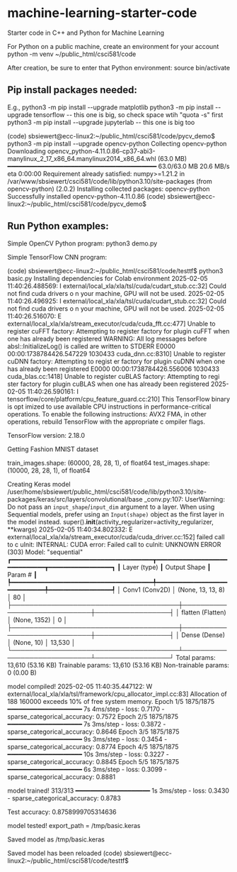 # machine-learning-starter-code
Starter code in C++ and Python for Machine Learning

For Python on a public machine, create an environment for your account
python -m venv ~/public_html/csci581/code

After creation, be sure to enter that Python environment:
source bin/activate

Pip install packages needed:
---------------------------
E.g., python3 -m pip install --upgrade matplotlib
python3 -m pip install --upgrade tensorflow -- this one is big, so check space wtih "quota -s" first
python3 -m pip install --upgrade jupyterlab -- this one is big too

(code) sbsiewert@ecc-linux2:~/public_html/csci581/code/pycv_demo$ python3 -m pip install --upgrade opencv-python
Collecting opencv-python
  Downloading opencv_python-4.11.0.86-cp37-abi3-manylinux_2_17_x86_64.manylinux2014_x86_64.whl (63.0 MB)
     ━━━━━━━━━━━━━━━━━━━━━━━━━━━━━━━━━━━━━━━━ 63.0/63.0 MB 20.6 MB/s eta 0:00:00
Requirement already satisfied: numpy>=1.21.2 in /var/www/sbsiewert/csci581/code/lib/python3.10/site-packages (from opencv-python) (2.0.2)
Installing collected packages: opencv-python
Successfully installed opencv-python-4.11.0.86
(code) sbsiewert@ecc-linux2:~/public_html/csci581/code/pycv_demo$


Run Python examples:
-------------------

Simple OpenCV Python program:
python3 demo.py

Simple TensorFlow CNN program:

(code) sbsiewert@ecc-linux2:~/public_html/csci581/code/testtf$ python3 basic.py
Installing dependencies for Colab environment
2025-02-05 11:40:26.488569: I external/local_xla/xla/tsl/cuda/cudart_stub.cc:32] Could not find cuda drivers o                                                       n your machine, GPU will not be used.
2025-02-05 11:40:26.496925: I external/local_xla/xla/tsl/cuda/cudart_stub.cc:32] Could not find cuda drivers o                                                       n your machine, GPU will not be used.
2025-02-05 11:40:26.516070: E external/local_xla/xla/stream_executor/cuda/cuda_fft.cc:477] Unable to register                                                        cuFFT factory: Attempting to register factory for plugin cuFFT when one has already been registered
WARNING: All log messages before absl::InitializeLog() is called are written to STDERR
E0000 00:00:1738784426.547229 1030433 cuda_dnn.cc:8310] Unable to register cuDNN factory: Attempting to regist                                                       er factory for plugin cuDNN when one has already been registered
E0000 00:00:1738784426.556006 1030433 cuda_blas.cc:1418] Unable to register cuBLAS factory: Attempting to regi                                                       ster factory for plugin cuBLAS when one has already been registered
2025-02-05 11:40:26.590161: I tensorflow/core/platform/cpu_feature_guard.cc:210] This TensorFlow binary is opt                                                       imized to use available CPU instructions in performance-critical operations.
To enable the following instructions: AVX2 FMA, in other operations, rebuild TensorFlow with the appropriate c                                                       ompiler flags.

TensorFlow version: 2.18.0

Getting Fashion MNIST dataset

train_images.shape: (60000, 28, 28, 1), of float64
test_images.shape: (10000, 28, 28, 1), of float64

Creating Keras model
/user/home/sbsiewert/public_html/csci581/code/lib/python3.10/site-packages/keras/src/layers/convolutional/base                                                       _conv.py:107: UserWarning: Do not pass an `input_shape`/`input_dim` argument to a layer. When using Sequential                                                        models, prefer using an `Input(shape)` object as the first layer in the model instead.
  super().__init__(activity_regularizer=activity_regularizer, **kwargs)
2025-02-05 11:40:34.802332: E external/local_xla/xla/stream_executor/cuda/cuda_driver.cc:152] failed call to c                                                       uInit: INTERNAL: CUDA error: Failed call to cuInit: UNKNOWN ERROR (303)
Model: "sequential"
┏━━━━━━━━━━━━━━━━━━━━━━━━━━━━━━━━━━━━━━┳━━━━━━━━━━━━━━━━━━━━━━━━━━━━━┳━━━━━━━━━━━━━━━━━┓
┃ Layer (type)                         ┃ Output Shape                ┃         Param # ┃
┡━━━━━━━━━━━━━━━━━━━━━━━━━━━━━━━━━━━━━━╇━━━━━━━━━━━━━━━━━━━━━━━━━━━━━╇━━━━━━━━━━━━━━━━━┩
│ Conv1 (Conv2D)                       │ (None, 13, 13, 8)           │              80 │
├──────────────────────────────────────┼─────────────────────────────┼─────────────────┤
│ flatten (Flatten)                    │ (None, 1352)                │               0 │
├──────────────────────────────────────┼─────────────────────────────┼─────────────────┤
│ Dense (Dense)                        │ (None, 10)                  │          13,530 │
└──────────────────────────────────────┴─────────────────────────────┴─────────────────┘
 Total params: 13,610 (53.16 KB)
 Trainable params: 13,610 (53.16 KB)
 Non-trainable params: 0 (0.00 B)

 model compiled!
2025-02-05 11:40:35.447122: W external/local_xla/xla/tsl/framework/cpu_allocator_impl.cc:83] Allocation of 188                                                       160000 exceeds 10% of free system memory.
Epoch 1/5
1875/1875 ━━━━━━━━━━━━━━━━━━━━ 7s 4ms/step - loss: 0.7170 - sparse_categorical_accuracy: 0.7572
Epoch 2/5
1875/1875 ━━━━━━━━━━━━━━━━━━━━ 7s 3ms/step - loss: 0.3872 - sparse_categorical_accuracy: 0.8646
Epoch 3/5
1875/1875 ━━━━━━━━━━━━━━━━━━━━ 9s 3ms/step - loss: 0.3454 - sparse_categorical_accuracy: 0.8774
Epoch 4/5
1875/1875 ━━━━━━━━━━━━━━━━━━━━ 10s 3ms/step - loss: 0.3227 - sparse_categorical_accuracy: 0.8845
Epoch 5/5
1875/1875 ━━━━━━━━━━━━━━━━━━━━ 6s 3ms/step - loss: 0.3099 - sparse_categorical_accuracy: 0.8881

 model trained!
313/313 ━━━━━━━━━━━━━━━━━━━━ 1s 3ms/step - loss: 0.3430 - sparse_categorical_accuracy: 0.8783

Test accuracy: 0.8758999705314636

 model tested!
export_path = /tmp/basic.keras


Saved model as /tmp/basic.keras

Saved model has been reloaded
(code) sbsiewert@ecc-linux2:~/public_html/csci581/code/testtf$

